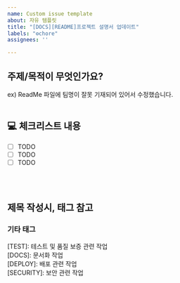 ```yaml
---
name: Custom issue template
about: 자유 템플릿
title: "[DOCS][README]프로젝트 설명서 업데이트"
labels: "⚙chore"
assignees: ''

---
```


##  주제/목적이 무엇인가요?
ex) ReadMe 파일에 팀명이 잘못 기재되어 있어서 수정했습니다.
<br>
<br>
## 💻 체크리스트 내용
- [ ] TODO
- [ ] TODO
- [ ] TODO
<br>
<br>

## 제목 작성시, 태그 참고
### 기타 태그
[TEST]: 테스트 및 품질 보증 관련 작업<br>
[DOCS]: 문서화 작업<br>
[DEPLOY]: 배포 관련 작업<br>
[SECURITY]: 보안 관련 작업<br><br><br>
